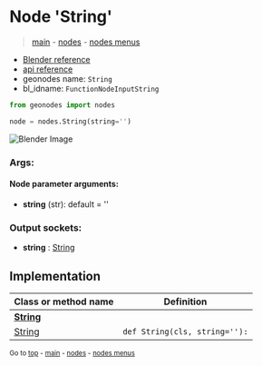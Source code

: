 # Node 'String'

> [main](../structure.md) - [nodes](nodes.md) - [nodes menus](nodes_menus.md)

- [Blender reference](https://docs.blender.org/manual/en/latest/modeling/geometry_nodes/input/string.html)
- [api reference](https://docs.blender.org/api/current/bpy.types.FunctionNodeInputString.html)
- geonodes name: `String`
- bl_idname: `FunctionNodeInputString`

```python
from geonodes import nodes

node = nodes.String(string='')
```

![Blender Image](https://docs.blender.org/manual/en/latest/_images/node-types_FunctionNodeInputString.webp)

### Args:

#### Node parameter arguments:

- **string** (str): default = ''

### Output sockets:

- **string** : [String](String.md)

## Implementation

| Class or method name | Definition |
|----------------------|------------|
| **[String](String.md)** |
| [String](String.md#String-classmethod) | `def String(cls, string=''):` |
<sub>Go to [top](#node-String) - [main](../structure.md) - [nodes](nodes.md) - [nodes menus](nodes_menus.md)</sub>

